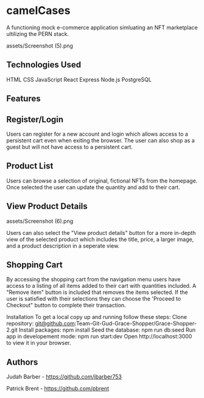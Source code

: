 # camelCases

A functioning mock e-commerce application simluating an NFT marketplace ultilizing the PERN stack.

assets/Screenshot (5).png

## Technologies Used

HTML
CSS
JavaScript
React
Express
Node.js
PostgreSQL

## Features
## Register/Login

Users can register for a new account and login which allows access to a persistent cart even when exiting the browser. The user can also shop as a guest but will not have access to a persistent cart.

## Product List

Users can browse a selection of original, fictional NFTs from the homepage. Once selected the user can update the quantity and add to their cart.

## View Product Details

assets/Screenshot (6).png

Users can also select the "View product details" button for a more in-depth view of the selected product which includes the title, price, a larger image, and a product description in a seperate view.   

## Shopping Cart



By accessing the shopping cart from the navigation menu users have access to a listing of all items added to their cart with quantities included. A "Remove item" button is included that removes the items selected. If the user is satisfied with their selections they can choose the 'Proceed to Checkout" button to complete their transaction. 

Installation
To get a local copy up and running follow these steps:
Clone repository:
git@github.com:Team-Git-Gud-Grace-Shopper/Grace-Shopper-2.git
Install packages:
npm install
Seed the database:
npm run db:seed
Run app in developement mode:
npm run start:dev
Open http://localhost:3000 to view it in your browser.

## Authors

Judah Barber - https://github.com/jbarber753

Patrick Brent - https://github.com/pbrent


